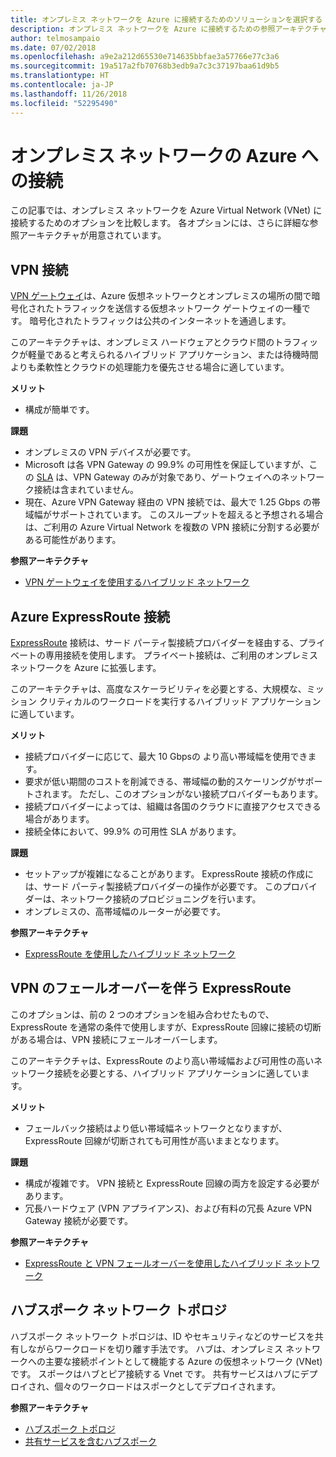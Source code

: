```yaml
---
title: オンプレミス ネットワークを Azure に接続するためのソリューションを選択する
description: オンプレミス ネットワークを Azure に接続するための参照アーキテクチャを比較します。
author: telmosampaio
ms.date: 07/02/2018
ms.openlocfilehash: a9e2a212d65530e714635bbfae3a57766e77c3a6
ms.sourcegitcommit: 19a517a2fb70768b3edb9a7c3c37197baa61d9b5
ms.translationtype: HT
ms.contentlocale: ja-JP
ms.lasthandoff: 11/26/2018
ms.locfileid: "52295490"
---
```

# <a name="connect-an-on-premises-network-to-azure"></a>オンプレミス ネットワークの Azure への接続

この記事では、オンプレミス ネットワークを Azure Virtual Network (VNet) に接続するためのオプションを比較します。 各オプションには、さらに詳細な参照アーキテクチャが用意されています。

## <a name="vpn-connection"></a>VPN 接続

[VPN ゲートウェイ](/azure/vpn-gateway/vpn-gateway-about-vpngateways)は、Azure 仮想ネットワークとオンプレミスの場所の間で暗号化されたトラフィックを送信する仮想ネットワーク ゲートウェイの一種です。 暗号化されたトラフィックは公共のインターネットを通過します。

このアーキテクチャは、オンプレミス ハードウェアとクラウド間のトラフィックが軽量であると考えられるハイブリッド アプリケーション、または待機時間よりも柔軟性とクラウドの処理能力を優先させる場合に適しています。

**メリット**

- 構成が簡単です。

**課題**

- オンプレミスの VPN デバイスが必要です。
- Microsoft は各 VPN Gateway の 99.9% の可用性を保証していますが、この [SLA](https://azure.microsoft.com/support/legal/sla/vpn-gateway/) は、VPN Gateway のみが対象であり、ゲートウェイへのネットワーク接続は含まれていません。
- 現在、Azure VPN Gateway 経由の VPN 接続では、最大で 1.25 Gbps の帯域幅がサポートされています。 このスループットを超えると予想される場合は、ご利用の Azure Virtual Network を複数の VPN 接続に分割する必要がある可能性があります。

**参照アーキテクチャ**

- [VPN ゲートウェイを使用するハイブリッド ネットワーク](./vpn.md)

## <a name="azure-expressroute-connection"></a>Azure ExpressRoute 接続

[ExpressRoute](/azure/expressroute/) 接続は、サード パーティ製接続プロバイダーを経由する、プライベートの専用接続を使用します。 プライベート接続は、ご利用のオンプレミス ネットワークを Azure に拡張します。 

このアーキテクチャは、高度なスケーラビリティを必要とする、大規模な、ミッション クリティカルのワークロードを実行するハイブリッド アプリケーションに適しています。 

**メリット**

- 接続プロバイダーに応じて、最大 10 Gbpsの より高い帯域幅を使用できます。
- 要求が低い期間のコストを削減できる、帯域幅の動的スケーリングがサポートされます。 ただし、このオプションがない接続プロバイダーもあります。
- 接続プロバイダーによっては、組織は各国のクラウドに直接アクセスできる場合があります。
- 接続全体において、99.9% の可用性 SLA があります。

**課題**

- セットアップが複雑になることがあります。 ExpressRoute 接続の作成には、サード パーティ製接続プロバイダーの操作が必要です。 このプロバイダーは、ネットワーク接続のプロビジョニングを行います。
- オンプレミスの、高帯域幅のルーターが必要です。

**参照アーキテクチャ**

- [ExpressRoute を使用したハイブリッド ネットワーク](./expressroute.md)

## <a name="expressroute-with-vpn-failover"></a>VPN のフェールオーバーを伴う ExpressRoute

このオプションは、前の 2 つのオプションを組み合わせたもので、ExpressRoute を通常の条件で使用しますが、ExpressRoute 回線に接続の切断がある場合は、VPN 接続にフェールオーバーします。

このアーキテクチャは、ExpressRoute のより高い帯域幅および可用性の高いネットワーク接続を必要とする、ハイブリッド アプリケーションに適しています。 

**メリット**

- フェールバック接続はより低い帯域幅ネットワークとなりますが、ExpressRoute 回線が切断されても可用性が高いままとなります。

**課題**

- 構成が複雑です。 VPN 接続と ExpressRoute 回線の両方を設定する必要があります。
- 冗長ハードウェア (VPN アプライアンス)、および有料の冗長 Azure VPN Gateway 接続が必要です。

**参照アーキテクチャ**

- [ExpressRoute と VPN フェールオーバーを使用したハイブリッド ネットワーク](./expressroute-vpn-failover.md)


## <a name="hub-spoke-network-topology"></a>ハブスポーク ネットワーク トポロジ

ハブスポーク ネットワーク トポロジは、ID やセキュリティなどのサービスを共有しながらワークロードを切り離す手法です。 ハブは、オンプレミス ネットワークへの主要な接続ポイントとして機能する Azure の仮想ネットワーク (VNet) です。 スポークはハブとピア接続する Vnet です。 共有サービスはハブにデプロイされ、個々のワークロードはスポークとしてデプロイされます。


**参照アーキテクチャ**

- [ハブスポーク トポロジ](./hub-spoke.md)
- [共有サービスを含むハブスポーク](./shared-services.md)

